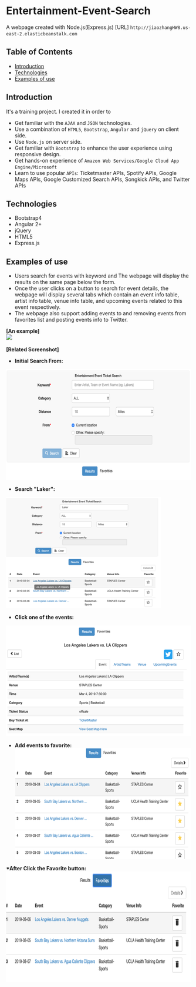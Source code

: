 # Entertainment-Event-Search
A webpage created with Node.js(Express.js)
[URL]
`http://jiaozhangHW8.us-east-2.elasticbeanstalk.com`
## Table of Contents
* [Introduction](#Introduction)
* [Technologies](#Technologies)
* [Examples of use](Examples%20of%20use)

## Introduction
It's a training project. I created it in order to
* Get familiar with the `AJAX` and `JSON` technologies.
* Use a combination of `HTML5`, `Bootstrap`, `Angular` and `jQuery` on client side.
* Use `Node.js` on server side.
* Get familiar with `Bootstrap` to enhance the user experience using responsive design.
* Get hands-on experience of `Amazon Web Services/Google Cloud App Engine/Microsoft`
* Learn to use popular `APIs`: Ticketmaster APIs, Spotify APIs, Google Maps APIs, Google Customized Search APIs, Songkick APIs, and Twitter APIs 

## Technologies
* Bootstrap4
* Angular 2+
* jQuery
* HTML5
* Express.js

## Examples of use
* Users search for events with keyword and The webpage will display the results on the same page below the form. 
* Once the user clicks on a button to search for event details, the webpage will display several tabs which contain an event info table, artist info table, venue info table, and upcoming events related to this event respectively. 
* The webpage also support adding events to and removing events from favorites list and posting events info to Twitter.

<B>[An example]<br>
<img height="400" src="https://github.com/JiaoZhang-Amanda/Entertainment-Event-Search/raw/master/Example.gif"/> 

<B>[Related Screenshot]
* Initial Search From:
<img height="300" src="https://github.com/JiaoZhang-Amanda/Entertainment-Event-Search/raw/master/Screenshot/Initial%20Search%20From.png"/>

* Search "Laker":
<img height="300" src="https://github.com/JiaoZhang-Amanda/Entertainment-Event-Search/raw/master/Screenshot/After%20search%20Keyword%22Laker%22.png"/>

* Click one of the events:
<img height="300" src="https://github.com/JiaoZhang-Amanda/Entertainment-Event-Search/raw/master/Screenshot/Details.png"/>

* Add events to favorite:
<img height="300" src="https://github.com/JiaoZhang-Amanda/Entertainment-Event-Search/raw/master/Screenshot/Add%20to%20Favorite.png"/><br>

*After Click the Favorite button:
<img height="300" src="https://github.com/JiaoZhang-Amanda/Entertainment-Event-Search/raw/master/Screenshot/Favorite%20Form.png"/>

